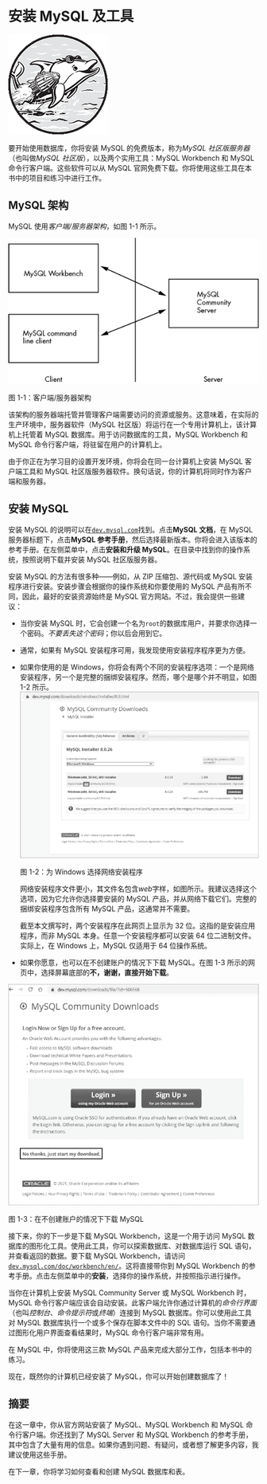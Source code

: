 # 安装 MySQL 及工具

![](img/chapterart.png)

要开始使用数据库，你将安装 MySQL 的免费版本，称为*MySQL 社区版服务器*（也叫做*MySQL 社区版*），以及两个实用工具：MySQL Workbench 和 MySQL 命令行客户端。这些软件可以从 MySQL 官网免费下载。你将使用这些工具在本书中的项目和练习中进行工作。

## MySQL 架构

MySQL 使用*客户端/服务器架构*，如图 1-1 所示。

![](img/f01001.png)

图 1-1：客户端/服务器架构

该架构的服务器端托管并管理客户端需要访问的资源或服务。这意味着，在实际的生产环境中，服务器软件（MySQL 社区版）将运行在一个专用计算机上，该计算机上托管着 MySQL 数据库。用于访问数据库的工具，MySQL Workbench 和 MySQL 命令行客户端，将驻留在用户的计算机上。

由于你正在为学习目的设置开发环境，你将会在同一台计算机上安装 MySQL 客户端工具和 MySQL 社区版服务器软件。换句话说，你的计算机将同时作为客户端和服务器。

## 安装 MySQL

安装 MySQL 的说明可以在[`dev.mysql.com`](https://dev.mysql.com)找到。点击**MySQL 文档**，在 MySQL 服务器标题下，点击**MySQL 参考手册**，然后选择最新版本。你将会进入该版本的参考手册。在左侧菜单中，点击**安装和升级 MySQL**。在目录中找到你的操作系统，按照说明下载并安装 MySQL 社区版服务器。

安装 MySQL 的方法有很多种——例如，从 ZIP 压缩包、源代码或 MySQL 安装程序进行安装。安装步骤会根据你的操作系统和你要使用的 MySQL 产品有所不同，因此，最好的安装资源始终是 MySQL 官方网站。不过，我会提供一些建议：

+   当你安装 MySQL 时，它会创建一个名为`root`的数据库用户，并要求你选择一个密码。*不要丢失这个密码*；你以后会用到它。

+   通常，如果有 MySQL 安装程序可用，我发现使用安装程序程序更为方便。

+   如果你使用的是 Windows，你将会有两个不同的安装程序选项：一个是网络安装程序，另一个是完整的捆绑安装程序。然而，哪个是哪个并不明显，如图 1-2 所示。![](img/f01002.png)

    图 1-2：为 Windows 选择网络安装程序

    网络安装程序文件更小，其文件名包含*web*字样，如图所示。我建议选择这个选项，因为它允许你选择要安装的 MySQL 产品，并从网络下载它们。完整的捆绑安装程序包含所有 MySQL 产品，这通常并不需要。

    截至本文撰写时，两个安装程序在此网页上显示为 32 位。这指的是安装应用程序，而非 MySQL 本身。任意一个安装程序都可以安装 64 位二进制文件。实际上，在 Windows 上，MySQL 仅适用于 64 位操作系统。

+   如果你愿意，也可以在不创建账户的情况下下载 MySQL。在图 1-3 所示的网页中，选择屏幕底部的**不，谢谢，直接开始下载**。

![](img/f01003.png)

图 1-3：在不创建账户的情况下下载 MySQL

接下来，你的下一步是下载 MySQL Workbench，这是一个用于访问 MySQL 数据库的图形化工具。使用此工具，你可以探索数据库、对数据库运行 SQL 语句，并查看返回的数据。要下载 MySQL Workbench，请访问[`dev.mysql.com/doc/workbench/en/`](https://dev.mysql.com/doc/workbench/en/)。这将直接带你到 MySQL Workbench 的参考手册。点击左侧菜单中的**安装**，选择你的操作系统，并按照指示进行操作。

当你在计算机上安装 MySQL Community Server 或 MySQL Workbench 时，MySQL 命令行客户端应该会自动安装。此客户端允许你通过计算机的*命令行界面*（也叫*控制台*、*命令提示符*或*终端*）连接到 MySQL 数据库。你可以使用此工具对 MySQL 数据库执行一个或多个保存在脚本文件中的 SQL 语句。当你不需要通过图形化用户界面查看结果时，MySQL 命令行客户端非常有用。

在 MySQL 中，你将使用这三款 MySQL 产品来完成大部分工作，包括本书中的练习。

现在，既然你的计算机已经安装了 MySQL，你可以开始创建数据库了！

## 摘要

在这一章中，你从官方网站安装了 MySQL、MySQL Workbench 和 MySQL 命令行客户端。你还找到了 MySQL Server 和 MySQL Workbench 的参考手册，其中包含了大量有用的信息。如果你遇到问题、有疑问，或者想了解更多内容，我建议使用这些手册。

在下一章，你将学习如何查看和创建 MySQL 数据库和表。
